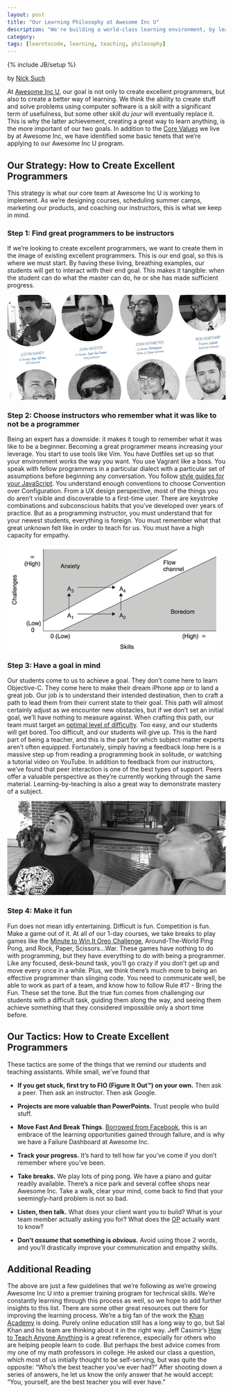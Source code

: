 ```yaml
---
layout: post
title: "Our Learning Philosophy at Awesome Inc U"
description: "We're building a world-class learning environment, by learning from the best."
category: 
tags: [learntocode, learning, teaching, philosophy]
---
```

{% include JB/setup %}

by [Nick Such](https://plus.google.com/+NickSuch?rel=author)

At [Awesome Inc U](http://www.awesomeincu.com), our goal is not only to create excellent programmers, but also to create a better way of learning. We think the ability to create stuff and solve problems using computer software is a skill with a significant term of usefulness, but some other skill *du jour* will eventually replace it. This is why the latter achievement, creating a great way to learn anything, is the more important of our two goals. In addition to the [Core Values](http://blog.awesomeinc.org/post/65083231094/core-value-training) we live by at Awesome Inc, we have identified some basic tenets that we’re applying to our Awesome Inc U program.

## Our Strategy: How to Create Excellent Programmers

This strategy is what our core team at Awesome Inc U is working to implement. As we’re designing courses, scheduling summer camps, marketing our products, and coaching our instructors, this is what we keep in mind.

### Step 1: Find great programmers to be instructors

If we’re looking to create excellent programmers, we want to create them in the image of existing excellent programmers. This is our end goal, so this is where we must start. By having these living, breathing examples, our students will get to interact with their end goal. This makes it tangible: when the student can do what the master can do, he or she has made sufficient progress.

![Awesome Inc U instructors](/images/philosophy-instructors.jpg)

### Step 2: Choose instructors who remember what it was like to not be a programmer

Being an expert has a downside: it makes it tough to remember what it was like to be a beginner. Becoming a great programmer means increasing your leverage. You start to use tools like Vim. You have Dotfiles set up so that your environment works the way you want. You use Vagrant like a boss. You speak with fellow programmers in a particular dialect with a particular set of assumptions before beginning any conversation. You follow [style guides for your JavaScript](https://github.com/airbnb/javascript). You understand enough conventions to choose Convention over Configuration. From a UX design perspective, most of the things you do aren’t visible and discoverable to a first-time user. There are keystroke combinations and subconscious habits that you’ve developed over years of practice. But as a programming instructor, you must understand that for your newest students, everything is foreign. You must remember what that great unknown felt like in order to teach for us. You must have a high capacity for empathy.

![The Flow diagram, showing Anxiety and Boredom regions](/images/philosophy-flow.png)

### Step 3: Have a goal in mind

Our students come to us to achieve a goal. They don’t come here to learn Objective-C. They come here to make their dream iPhone app or to land a great job. Our job is to understand their intended destination, then to craft a path to lead them from their current state to their goal. This path will almost certainly adjust as we encounter new obstacles, but if we don’t set an initial goal, we’ll have nothing to measure against. When crafting this path, our team must target an [optimal level of difficulty](http://www.quora.com/Self-Improvement/How-can-I-accelerate-my-personal-growth). Too easy, and our students will get bored. Too difficult, and our students will give up. This is the hard part of being a teacher, and this is the part for which subject-matter experts aren’t often equipped. Fortunately, simply having a feedback loop here is a massive step up from reading a programming book in solitude, or watching a tutorial video on YouTube. In addition to feedback from our instructors, we’ve found that peer interaction is one of the best types of support. Peers offer a valuable perspective as they’re currently working through the same material. Learning-by-teaching is also a great way to demonstrate mastery of a subject.

![Students playing the Oreo Challenge game](/images/philosophy-fun.jpg)

### Step 4: Make it fun

Fun does not mean idly entertaining. Difficult is fun. Competition is fun. Make a game out of it. At all of our 1-day courses, we take breaks to play games like the [Minute to Win It Oreo Challenge](https://vine.co/v/hQ7bX9mKQiF), Around-The-World Ping Pong, and Rock, Paper, Scissors...War. These games have nothing to do with programming, but they have everything to do with being a programmer. Like any focused, desk-bound task, you’ll go crazy if you don’t get up and move every once in a while. Plus, we think there’s much more to being an effective programmer than slinging code. You need to communicate well, be able to work as part of a team, and know how to follow Rule #17 - Bring the Fun. These set the tone. But the true fun comes from challenging our students with a difficult task, guiding them along the way, and seeing them achieve something that they considered impossible only a short time before.

## Our Tactics: How to Create Excellent Programmers

These tactics are some of the things that we remind our students and teaching assistants. While small, we’ve found that

* **If you get stuck, first try to FIO (Figure It Out™) on your own.** Then ask a peer. Then ask an instructor. Then ask Google.

* **Projects are more valuable than PowerPoints.** Trust people who build stuff.

* **Move Fast And Break Things**. [Borrowed from Facebook](http://startupquote.com/post/1624569753), this is an embrace of the learning opportunities gained through failure, and is why we have a Failure Dashboard at Awesome Inc.

* **Track your progress.** It’s hard to tell how far you’ve come if you don’t remember where you’ve been.

* **Take breaks.** We play lots of ping pong. We have a piano and guitar readily available. There’s a nice park and several coffee shops near Awesome Inc. Take a walk, clear your mind, come back to find that your seemingly-hard problem is not so bad.

* **Listen, then talk.** What does your client want you to build? What is your team member actually asking you for? What does the [OP](http://www.urbandictionary.com/define.php?term=op) actually want to know?

* **Don’t *assume* that something is *obvious*.** Avoid using those 2 words, and you’ll drastically improve your communication and empathy skills.

## Additional Reading

The above are just a few guidelines that we’re following as we’re growing Awesome Inc U into a premier training program for technical skills. We’re constantly learning through this process as well, so we hope to add further insights to this list. There are some other great resources out there for improving the learning process. We’re a big fan of the work the [Khan Academy](https://www.khanacademy.org/) is doing. Purely online education still has a long way to go, but Sal Khan and his team are thinking about it in the right way. Jeff Casimir’s [How to Teach Anyone Anything](http://blip.tv/rubynation/jeff-casimir-4337403) is a great reference, especially for others who are helping people learn to code. But perhaps the best advice comes from my one of my math professors in college. He asked our class a question, which most of us initially thought to be self-serving, but was quite the opposite: “Who’s the best teacher you’ve ever had?” After shooting down a series of answers, he let us know the only answer that he would accept: “You, yourself, are the best teacher you will ever have.”